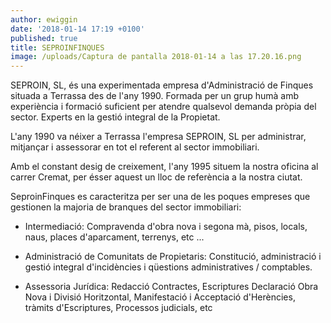 ```yaml
---
author: ewiggin
date: '2018-01-14 17:19 +0100'
published: true
title: SEPROINFINQUES
image: /uploads/Captura de pantalla 2018-01-14 a las 17.20.16.png
---
```


SEPROIN, SL, és una experimentada empresa d'Administració de Finques situada a Terrassa des de l'any 1990. Formada per un grup humà amb experiència i formació suficient per atendre qualsevol demanda pròpia del sector. Experts en la gestió integral de la Propietat.

L'any 1990 va néixer a Terrassa l'empresa SEPROIN, SL per administrar, mitjançar i assessorar en tot el referent al sector immobiliari.

Amb el constant desig de creixement, l'any 1995 situem la nostra oficina al carrer Cremat, per ésser aquest un lloc de referència a la nostra ciutat.

SeproinFinques es caracteritza per ser una de les poques empreses que gestionen la majoria de branques del sector immobiliari:

- Intermediació: Compravenda d'obra nova i segona mà, pisos, locals, naus, places d'aparcament, terrenys, etc ...

- Administració de Comunitats de Propietaris: Constitució, administració i gestió integral d'incidències i qüestions administratives / comptables.

- Assessoria Jurídica: Redacció Contractes, Escriptures Declaració Obra Nova i Divisió Horitzontal, Manifestació i Acceptació d'Herències, tràmits d'Escriptures, Processos judicials, etc

